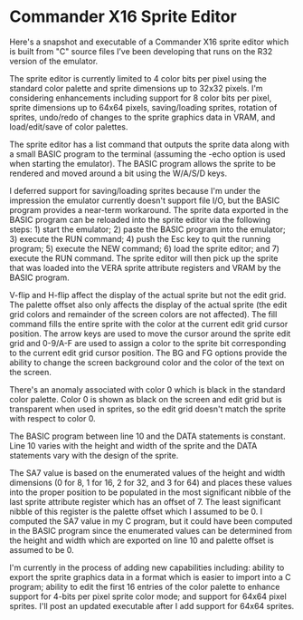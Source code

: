 # Commander X16 Sprite Editor

Here's a snapshot and executable of a Commander X16 sprite editor which is built from "C" source files I’ve been developing that runs on the R32 version of the emulator.

The sprite editor is currently limited to 4 color bits per pixel using the standard color palette and sprite dimensions up to 32x32 pixels. I'm considering enhancements including support for 8 color bits per pixel, sprite dimensions up to 64x64 pixels, saving/loading sprites, rotation of sprites, undo/redo of changes to the sprite graphics data in VRAM, and load/edit/save of color palettes.

The sprite editor has a list command that outputs the sprite data along with a small BASIC program to the terminal (assuming the -echo option is used when starting the emulator). The BASIC program allows the sprite to be rendered and moved around a bit using the W/A/S/D keys.

I deferred support for saving/loading sprites because I'm under the impression the emulator currently doesn't support file I/O, but the BASIC program provides a near-term workaround. The sprite data exported in the BASIC program can be reloaded into the sprite editor via the following steps: 1) start the emulator; 2) paste the BASIC program into the emulator; 3) execute the RUN command; 4) push the Esc key to quit the running program; 5) execute the NEW command; 6) load the sprite editor; and 7) execute the RUN command. The sprite editor will then pick up the sprite that was loaded into the VERA sprite attribute registers and VRAM by the BASIC program.

V-flip and H-flip affect the display of the actual sprite but not the edit grid. The palette offset also only affects the display of the actual sprite (the edit grid colors and remainder of the screen colors are not affected). The fill command fills the entire sprite with the color at the current edit grid cursor position. The arrow keys are used to move the cursor around the sprite edit grid and 0-9/A-F are used to assign a color to the sprite bit corresponding to the current edit grid cursor position. The BG and FG options provide the ability to change the screen background color and the color of the text on the screen.

There's an anomaly associated with color 0 which is black in the standard color palette. Color 0 is shown as black on the screen and edit grid but is transparent when used in sprites, so the edit grid doesn't match the sprite with respect to color 0.

The BASIC program between line 10 and the DATA statements is constant. Line 10 varies with the height and width of the sprite and the DATA statements vary with the design of the sprite.

The SA7 value is based on the enumerated values of the height and width dimensions (0 for 8, 1 for 16, 2 for 32, and 3 for 64) and places these values into the proper position to be populated in the most significant nibble of the last sprite attribute register which has an offset of 7. The least significant nibble of this register is the palette offset which I assumed to be 0. I computed the SA7 value in my C program, but it could have been computed in the BASIC program since the enumerated values can be determined from the height and width which are exported on line 10 and palette offset is assumed to be 0.

I'm currently in the process of adding new capabilities including: ability to export the sprite graphics data in a format which is easier to import into a C program; ability to edit the first 16 entries of the color palette to enhance support for 4-bits per pixel sprite color mode; and support for 64x64 pixel sprites. I'll post an updated executable after I add support for 64x64 sprites.
